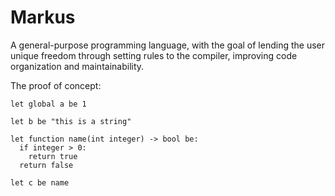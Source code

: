 # Markus

A general-purpose programming language, with the goal of lending the user unique freedom through setting rules to the compiler, improving code organization and maintainability.

The proof of concept:
```
let global a be 1

let b be "this is a string"

let function name(int integer) -> bool be:
  if integer > 0:
    return true
  return false

let c be name
```
